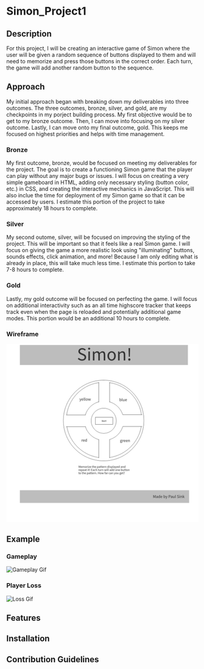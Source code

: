 # Simon_Project1

## Description
For this project, I will be creating an interactive game of Simon where the user will be given a random sequence of buttons displayed to them and will need to memorize and press those buttons in the correct order. Each turn, the game will add another random button to the sequence.

## Approach

My initial approach began with breaking down my deliverables into three outcomes. The three outcomes, bronze, silver, and gold, are my checkpoints in my porject building process. My first objective would be to get to my bronze outcome. Then, I can move into focusing on my silver outcome. Lastly, I can move onto my final outcome, gold. This keeps me focused on highest priorities and helps with time management.

### Bronze

My first outcome, bronze, would be focused on meeting my deliverables for the project. The goal is to create a functioning Simon game that the player can play without any major bugs or issues. I will focus on creating a very simple gameboard in HTML, adding only necessary styling (button color, etc.) in CSS, and creating the interactive mechanics in JavaScript. This will also inclue the time for deployment of my Simon game so that it can be accessed by users. I estimate this portion of the project to take approximately 18 hours to complete.

### Silver

My second outome, silver, will be focused on improving the styling of the project. This will be important so that it feels like a real Simon game. I will focus on giving the game a more realistic look using "illuminating" buttons, sounds effects, click animation, and more! Because I am only editing what is already in place, this will take much less time. I estimate this portion to take 7-8 hours to complete.

### Gold

Lastly, my gold outcome will be focused on perfecting the game. I will focus on additional interactivity such as an all time highscore tracker that keeps track even when the page is reloaded and potentially additional game modes. This portion would be an additional 10 hours to complete.

### Wireframe

![Wireframe Picture](Wireframe.png)

## Example

### Gameplay

![Gameplay Gif](SimonGamePlay.gif)

### Player Loss

![Loss Gif](SimonGamePlayLose.gif)

## Features

## Installation

## Contribution Guidelines